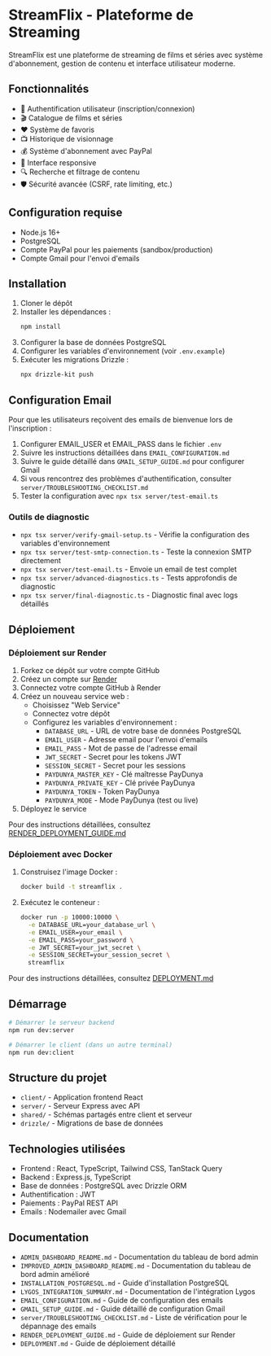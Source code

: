 # StreamFlix - Plateforme de Streaming

StreamFlix est une plateforme de streaming de films et séries avec système d'abonnement, gestion de contenu et interface utilisateur moderne.

## Fonctionnalités

- 🔐 Authentification utilisateur (inscription/connexion)
- 🎬 Catalogue de films et séries
- ❤️ Système de favoris
- 📺 Historique de visionnage
- 💰 Système d'abonnement avec PayPal
- 📱 Interface responsive
- 🔍 Recherche et filtrage de contenu
- 🛡️ Sécurité avancée (CSRF, rate limiting, etc.)

## Configuration requise

- Node.js 16+
- PostgreSQL
- Compte PayPal pour les paiements (sandbox/production)
- Compte Gmail pour l'envoi d'emails

## Installation

1. Cloner le dépôt
2. Installer les dépendances :
   ```bash
   npm install
   ```
3. Configurer la base de données PostgreSQL
4. Configurer les variables d'environnement (voir `.env.example`)
5. Exécuter les migrations Drizzle :
   ```bash
   npx drizzle-kit push
   ```

## Configuration Email

Pour que les utilisateurs reçoivent des emails de bienvenue lors de l'inscription :

1. Configurer EMAIL_USER et EMAIL_PASS dans le fichier `.env`
2. Suivre les instructions détaillées dans `EMAIL_CONFIGURATION.md`
3. Suivre le guide détaillé dans `GMAIL_SETUP_GUIDE.md` pour configurer Gmail
4. Si vous rencontrez des problèmes d'authentification, consulter `server/TROUBLESHOOTING_CHECKLIST.md`
5. Tester la configuration avec `npx tsx server/test-email.ts`

### Outils de diagnostic

- `npx tsx server/verify-gmail-setup.ts` - Vérifie la configuration des variables d'environnement
- `npx tsx server/test-smtp-connection.ts` - Teste la connexion SMTP directement
- `npx tsx server/test-email.ts` - Envoie un email de test complet
- `npx tsx server/advanced-diagnostics.ts` - Tests approfondis de diagnostic
- `npx tsx server/final-diagnostic.ts` - Diagnostic final avec logs détaillés

## Déploiement

### Déploiement sur Render

1. Forkez ce dépôt sur votre compte GitHub
2. Créez un compte sur [Render](https://render.com/)
3. Connectez votre compte GitHub à Render
4. Créez un nouveau service web :
   - Choisissez "Web Service"
   - Connectez votre dépôt
   - Configurez les variables d'environnement :
     - `DATABASE_URL` - URL de votre base de données PostgreSQL
     - `EMAIL_USER` - Adresse email pour l'envoi d'emails
     - `EMAIL_PASS` - Mot de passe de l'adresse email
     - `JWT_SECRET` - Secret pour les tokens JWT
     - `SESSION_SECRET` - Secret pour les sessions
     - `PAYDUNYA_MASTER_KEY` - Clé maîtresse PayDunya
     - `PAYDUNYA_PRIVATE_KEY` - Clé privée PayDunya
     - `PAYDUNYA_TOKEN` - Token PayDunya
     - `PAYDUNYA_MODE` - Mode PayDunya (test ou live)
5. Déployez le service

Pour des instructions détaillées, consultez [RENDER_DEPLOYMENT_GUIDE.md](RENDER_DEPLOYMENT_GUIDE.md)

### Déploiement avec Docker

1. Construisez l'image Docker :
   ```bash
   docker build -t streamflix .
   ```
2. Exécutez le conteneur :
   ```bash
   docker run -p 10000:10000 \
     -e DATABASE_URL=your_database_url \
     -e EMAIL_USER=your_email \
     -e EMAIL_PASS=your_password \
     -e JWT_SECRET=your_jwt_secret \
     -e SESSION_SECRET=your_session_secret \
     streamflix
   ```

Pour des instructions détaillées, consultez [DEPLOYMENT.md](DEPLOYMENT.md)

## Démarrage

```bash
# Démarrer le serveur backend
npm run dev:server

# Démarrer le client (dans un autre terminal)
npm run dev:client
```

## Structure du projet

- `client/` - Application frontend React
- `server/` - Serveur Express avec API
- `shared/` - Schémas partagés entre client et serveur
- `drizzle/` - Migrations de base de données

## Technologies utilisées

- Frontend : React, TypeScript, Tailwind CSS, TanStack Query
- Backend : Express.js, TypeScript
- Base de données : PostgreSQL avec Drizzle ORM
- Authentification : JWT
- Paiements : PayPal REST API
- Emails : Nodemailer avec Gmail

## Documentation

- `ADMIN_DASHBOARD_README.md` - Documentation du tableau de bord admin
- `IMPROVED_ADMIN_DASHBOARD_README.md` - Documentation du tableau de bord admin amélioré
- `INSTALLATION_POSTGRESQL.md` - Guide d'installation PostgreSQL
- `LYGOS_INTEGRATION_SUMMARY.md` - Documentation de l'intégration Lygos
- `EMAIL_CONFIGURATION.md` - Guide de configuration des emails
- `GMAIL_SETUP_GUIDE.md` - Guide détaillé de configuration Gmail
- `server/TROUBLESHOOTING_CHECKLIST.md` - Liste de vérification pour le dépannage des emails
- `RENDER_DEPLOYMENT_GUIDE.md` - Guide de déploiement sur Render
- `DEPLOYMENT.md` - Guide de déploiement détaillé